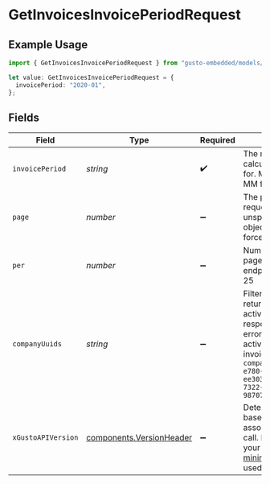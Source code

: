 # GetInvoicesInvoicePeriodRequest

## Example Usage

```typescript
import { GetInvoicesInvoicePeriodRequest } from "gusto-embedded/models/operations";

let value: GetInvoicesInvoicePeriodRequest = {
  invoicePeriod: "2020-01",
};
```

## Fields

| Field                                                                                                                                                                                                                                  | Type                                                                                                                                                                                                                                   | Required                                                                                                                                                                                                                               | Description                                                                                                                                                                                                                            | Example                                                                                                                                                                                                                                |
| -------------------------------------------------------------------------------------------------------------------------------------------------------------------------------------------------------------------------------------- | -------------------------------------------------------------------------------------------------------------------------------------------------------------------------------------------------------------------------------------- | -------------------------------------------------------------------------------------------------------------------------------------------------------------------------------------------------------------------------------------- | -------------------------------------------------------------------------------------------------------------------------------------------------------------------------------------------------------------------------------------- | -------------------------------------------------------------------------------------------------------------------------------------------------------------------------------------------------------------------------------------- |
| `invoicePeriod`                                                                                                                                                                                                                        | *string*                                                                                                                                                                                                                               | :heavy_check_mark:                                                                                                                                                                                                                     | The month we are calculating the invoice for. Must be in YYYY-MM format                                                                                                                                                                | 2020-01                                                                                                                                                                                                                                |
| `page`                                                                                                                                                                                                                                 | *number*                                                                                                                                                                                                                               | :heavy_minus_sign:                                                                                                                                                                                                                     | The page that is requested. When unspecified, will load all objects unless endpoint forces pagination.                                                                                                                                 |                                                                                                                                                                                                                                        |
| `per`                                                                                                                                                                                                                                  | *number*                                                                                                                                                                                                                               | :heavy_minus_sign:                                                                                                                                                                                                                     | Number of objects per page. For majority of endpoints will default to 25                                                                                                                                                               |                                                                                                                                                                                                                                        |
| `companyUuids`                                                                                                                                                                                                                         | *string*                                                                                                                                                                                                                               | :heavy_minus_sign:                                                                                                                                                                                                                     | Filter companies returned in the active_companies response, will return an error if company not active during provided invoice period. i.e. `?company_uuids=781922d8-e780-4b6b-bf74-ee303166d022,bbbca930-7322-491c-ba7f-98707a52a9c5` |                                                                                                                                                                                                                                        |
| `xGustoAPIVersion`                                                                                                                                                                                                                     | [components.VersionHeader](../../models/components/versionheader.md)                                                                                                                                                                   | :heavy_minus_sign:                                                                                                                                                                                                                     | Determines the date-based API version associated with your API call. If none is provided, your application's [minimum API version](https://docs.gusto.com/embedded-payroll/docs/api-versioning#minimum-api-version) is used.           |                                                                                                                                                                                                                                        |